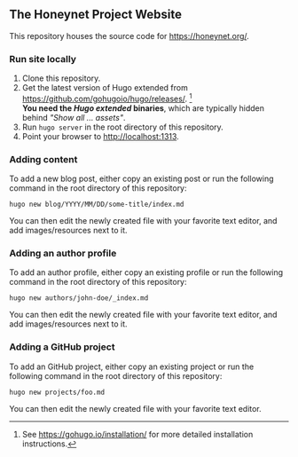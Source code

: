 ## The Honeynet Project Website

This repository houses the source code for https://honeynet.org/.

### Run site locally

1. Clone this repository.
2. Get the latest version of Hugo extended from https://github.com/gohugoio/hugo/releases/. [^hugo-install]  
   **You need the _Hugo extended_ binaries**, which are typically hidden behind _"Show all ... assets"_.
3. Run `hugo server` in the root directory of this repository.
4. Point your browser to <http://localhost:1313>.

[^hugo-install]: See https://gohugo.io/installation/ for more detailed installation instructions.

### Adding content

To add a new blog post, either copy an existing post
or run the following command in the root directory of this repository:

```
hugo new blog/YYYY/MM/DD/some-title/index.md
```

You can then edit the newly created file with your favorite text editor, and add images/resources next to it.

### Adding an author profile

To add an author profile, either copy an existing profile
or run the following command in the root directory of this repository:

```
hugo new authors/john-doe/_index.md
```

You can then edit the newly created file with your favorite text editor, and add images/resources next to it.

### Adding a GitHub project

To add an GitHub project, either copy an existing project
or run the following command in the root directory of this repository:

```
hugo new projects/foo.md
```

You can then edit the newly created file with your favorite text editor.
